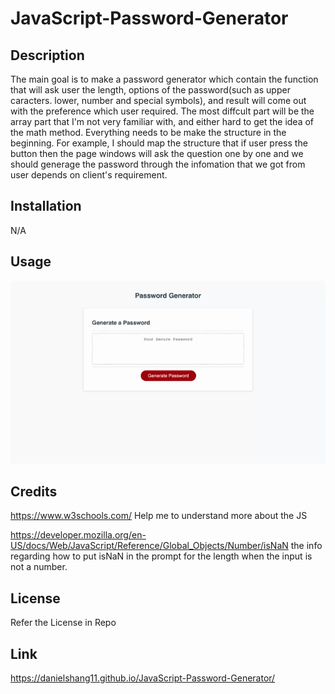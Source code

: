 # JavaScript-Password-Generator

## Description

 The main goal is to make a password generator which contain the function that will ask user the length, options of the password(such as upper caracters. lower, number and special symbols), and result will come out with the preference which user required.
 The most diffcult part will be the array part that I'm not very familiar with, and either hard to get the idea of the math method.
 Everything needs to be make the structure in the beginning. For example, I should map the structure that if user press the button then the page windows will ask the question one by one and we should generage the password through the infomation that we got from user depends on client's requirement.


## Installation

N/A

## Usage


![alt text](./Password%20Generator.gif)

## Credits


https://www.w3schools.com/
Help me to understand more about the JS

https://developer.mozilla.org/en-US/docs/Web/JavaScript/Reference/Global_Objects/Number/isNaN
the info regarding how to put isNaN in the prompt for the length when the input is not a number.

## License

Refer the License in Repo

## Link

https://danielshang11.github.io/JavaScript-Password-Generator/
